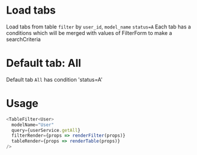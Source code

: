 # Load tabs

Load tabs from table `filter` by `user_id`, `model_name` `status=A`
Each tab has a conditions which will be merged with values of FilterForm to make a searchCriteria

# Default tab: All 
Default tab `All` has condition 'status=A'

# Usage

```js
<TableFilter<User>
  modelName="User"
  query={userService.getAll}
  filterRender={props => renderFilter(props)}
  tableRender={props => renderTable(props)}
/>
```
